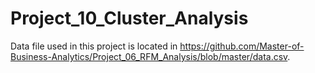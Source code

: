 # Project_10_Cluster_Analysis

Data file used in this project is located in https://github.com/Master-of-Business-Analytics/Project_06_RFM_Analysis/blob/master/data.csv.
